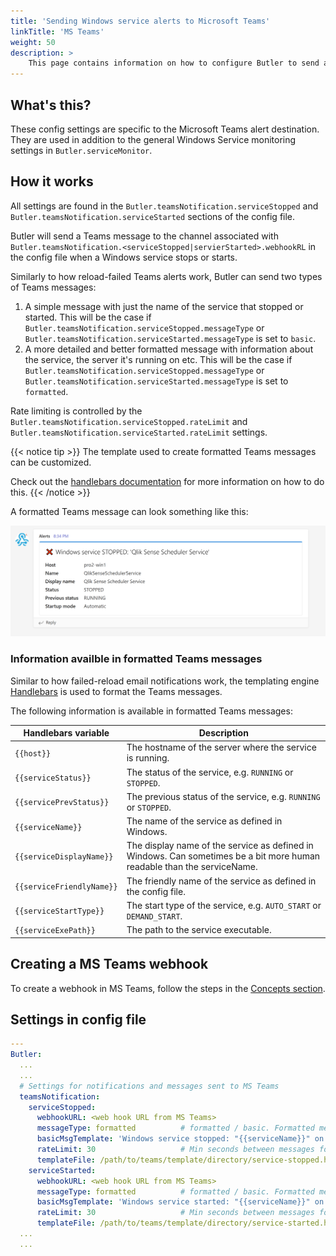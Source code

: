 ```yaml
---
title: 'Sending Windows service alerts to Microsoft Teams'
linkTitle: 'MS Teams'
weight: 50
description: >
    This page contains information on how to configure Butler to send alerts messages to Microsoft Teams when Windows services stop or start.
---
```


## What's this?

These config settings are specific to the Microsoft Teams alert destination.  
They are used in addition to the general Windows Service monitoring settings in `Butler.serviceMonitor`.

## How it works

All settings are found in the `Butler.teamsNotification.serviceStopped` and `Butler.teamsNotification.serviceStarted` sections of the config file.

Butler will send a Teams message to the channel associated with `Butler.teamsNotification.<serviceStopped|servierStarted>.webhookRL` in the config file when a Windows service stops or starts.

Similarly to how reload-failed Teams alerts work, Butler can send two types of Teams messages:

1. A simple message with just the name of the service that stopped or started. This will be the case if `Butler.teamsNotification.serviceStopped.messageType` or `Butler.teamsNotification.serviceStarted.messageType` is set to `basic`.
2. A more detailed and better formatted message with information about the service, the server it's running on etc. This will be the case if `Butler.teamsNotification.serviceStopped.messageType` or `Butler.teamsNotification.serviceStarted.messageType` is set to `formatted`.

Rate limiting is controlled by the `Butler.teamsNotification.serviceStopped.rateLimit` and `Butler.teamsNotification.serviceStarted.rateLimit` settings.

{{< notice tip >}}
The template used to create formatted Teams messages can be customized.

Check out the [handlebars documentation](https://handlebarsjs.com/) for more information on how to do this.
{{< /notice >}}

A formatted Teams message can look something like this:

![Teams message when a Windows service has stopped](butler-win-svc-monitor-teams-1.png 'Teams message when a Windows service has stopped')

### Information availble in formatted Teams messages

Similar to how failed-reload email notifications work, the templating engine [Handlebars](https://handlebarsjs.com/) is used to format the Teams messages.

The following information is available in formatted Teams messages:

| Handlebars variable | Description |
| --- | --- |
| `{{host}}` | The hostname of the server where the service is running. |
| `{{serviceStatus}}` | The status of the service, e.g. `RUNNING` or `STOPPED`. |
| `{{servicePrevStatus}}` | The previous status of the service, e.g. `RUNNING` or `STOPPED`. |
| `{{serviceName}}` | The name of the service as defined in Windows. |
| `{{serviceDisplayName}}` | The display name of the service as defined in Windows. Can sometimes be a bit more human readable than the serviceName. |
| `{{serviceFriendlyName}}` | The friendly name of the service as defined in the config file. |
| `{{serviceStartType}}` | The start type of the service, e.g. `AUTO_START` or `DEMAND_START`. |
| `{{serviceExePath}}` | The path to the service executable. |

## Creating a MS Teams webhook

To create a webhook in MS Teams, follow the steps in the [Concepts section](/docs/concepts/setting-up-teams-webhooks/).

## Settings in config file

```yaml
---
Butler:
  ...
  ...
  # Settings for notifications and messages sent to MS Teams
  teamsNotification:
    serviceStopped:
      webhookURL: <web hook URL from MS Teams>
      messageType: formatted          # formatted / basic. Formatted means that template file below will be used to create the message.
      basicMsgTemplate: 'Windows service stopped: "{{serviceName}}" on host "{{host}}"'       # Only needed if message type = basic
      rateLimit: 30                   # Min seconds between messages for a given Windows service. Defaults to 5 minutes.
      templateFile: /path/to/teams/template/directory/service-stopped.handlebars
    serviceStarted:
      webhookURL: <web hook URL from MS Teams>
      messageType: formatted          # formatted / basic. Formatted means that template file below will be used to create the message.
      basicMsgTemplate: 'Windows service started: "{{serviceName}}" on host "{{host}}"'       # Only needed if message type = basic
      rateLimit: 30                   # Min seconds between messages for a given Windows service. Defaults to 5 minutes.
      templateFile: /path/to/teams/template/directory/service-started.handlebars
  ...  
  ...
```
